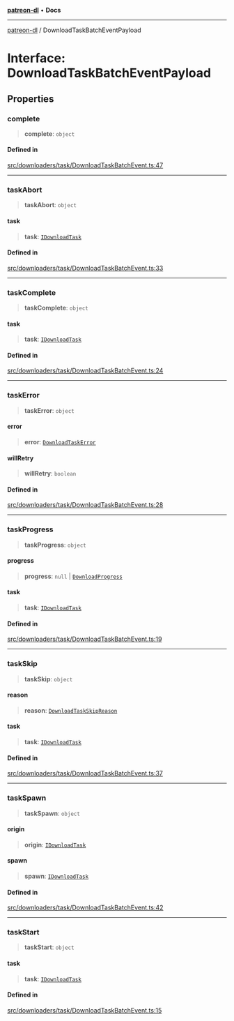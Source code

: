 [**patreon-dl**](../README.md) • **Docs**

***

[patreon-dl](../README.md) / DownloadTaskBatchEventPayload

# Interface: DownloadTaskBatchEventPayload

## Properties

### complete

> **complete**: `object`

#### Defined in

[src/downloaders/task/DownloadTaskBatchEvent.ts:47](https://github.com/patrickkfkan/patreon-dl/blob/29c94231b23a7a4c79dabb0a793bbd02deb02932/src/downloaders/task/DownloadTaskBatchEvent.ts#L47)

***

### taskAbort

> **taskAbort**: `object`

#### task

> **task**: [`IDownloadTask`](IDownloadTask.md)

#### Defined in

[src/downloaders/task/DownloadTaskBatchEvent.ts:33](https://github.com/patrickkfkan/patreon-dl/blob/29c94231b23a7a4c79dabb0a793bbd02deb02932/src/downloaders/task/DownloadTaskBatchEvent.ts#L33)

***

### taskComplete

> **taskComplete**: `object`

#### task

> **task**: [`IDownloadTask`](IDownloadTask.md)

#### Defined in

[src/downloaders/task/DownloadTaskBatchEvent.ts:24](https://github.com/patrickkfkan/patreon-dl/blob/29c94231b23a7a4c79dabb0a793bbd02deb02932/src/downloaders/task/DownloadTaskBatchEvent.ts#L24)

***

### taskError

> **taskError**: `object`

#### error

> **error**: [`DownloadTaskError`](../classes/DownloadTaskError.md)

#### willRetry

> **willRetry**: `boolean`

#### Defined in

[src/downloaders/task/DownloadTaskBatchEvent.ts:28](https://github.com/patrickkfkan/patreon-dl/blob/29c94231b23a7a4c79dabb0a793bbd02deb02932/src/downloaders/task/DownloadTaskBatchEvent.ts#L28)

***

### taskProgress

> **taskProgress**: `object`

#### progress

> **progress**: `null` \| [`DownloadProgress`](DownloadProgress.md)

#### task

> **task**: [`IDownloadTask`](IDownloadTask.md)

#### Defined in

[src/downloaders/task/DownloadTaskBatchEvent.ts:19](https://github.com/patrickkfkan/patreon-dl/blob/29c94231b23a7a4c79dabb0a793bbd02deb02932/src/downloaders/task/DownloadTaskBatchEvent.ts#L19)

***

### taskSkip

> **taskSkip**: `object`

#### reason

> **reason**: [`DownloadTaskSkipReason`](../type-aliases/DownloadTaskSkipReason.md)

#### task

> **task**: [`IDownloadTask`](IDownloadTask.md)

#### Defined in

[src/downloaders/task/DownloadTaskBatchEvent.ts:37](https://github.com/patrickkfkan/patreon-dl/blob/29c94231b23a7a4c79dabb0a793bbd02deb02932/src/downloaders/task/DownloadTaskBatchEvent.ts#L37)

***

### taskSpawn

> **taskSpawn**: `object`

#### origin

> **origin**: [`IDownloadTask`](IDownloadTask.md)

#### spawn

> **spawn**: [`IDownloadTask`](IDownloadTask.md)

#### Defined in

[src/downloaders/task/DownloadTaskBatchEvent.ts:42](https://github.com/patrickkfkan/patreon-dl/blob/29c94231b23a7a4c79dabb0a793bbd02deb02932/src/downloaders/task/DownloadTaskBatchEvent.ts#L42)

***

### taskStart

> **taskStart**: `object`

#### task

> **task**: [`IDownloadTask`](IDownloadTask.md)

#### Defined in

[src/downloaders/task/DownloadTaskBatchEvent.ts:15](https://github.com/patrickkfkan/patreon-dl/blob/29c94231b23a7a4c79dabb0a793bbd02deb02932/src/downloaders/task/DownloadTaskBatchEvent.ts#L15)
